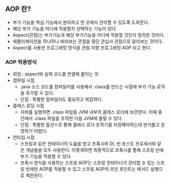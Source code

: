 ## AOP 란?
- 부가 기능을 핵심 기능에서 분리하고 한 곳에서 관리할 수 있도록 도와준다.
- 해당 부가 기능을 어디에 적용할지 선택하는 기능이 있다.
- Aspect(관점)는 부가기능과 해당 부가기능을 어디에 적용할 것인지 정의한 것이다.
- 애플리케이션을 하나하나 바라보는 관점을 횡단 관심사 관점으로 달리보는 것이다.
- Aspect를 사용한 프로그래밍 방식을 관점 지향 프로그래밍 AOP 라고 한다.

### AOP 적용방식
- 위빙 : aspect와 실제 코드를 연결해 붙이는 것
- 컴파일 시점
    - .java 소스 코드를 컴파일러를 사용해서 .class를 만드는 시점에 부가 기능 로직을 추가할 수 있다.
    - 단점 : 특별한 컴파일러도 필요하고 복잡하다.
- 클래스 로딩 시점
    - 자바를 실행하면 .class 파일을 JVM 내부의 클래스 로더에 보관한다. 이때 중간에서 .class 파일을 조작한 다음 JVM에 올릴 수 있다.
    - 단점 : 특별한 옵션ㅇ르 통해 클래스 로더 조작기를 지정해야하는데 번거롭고 운영하기 어렵다.
- 런타임 시점
    - 스프링과 같은 컨테이너의 도움을 받고 프록시와 DI, 빈 포스트 프로세서와 같은 개념들을 모두 사용한다. 이렇게하면 최종적으로 프록시를 통해 스프링 빈에 부가 기능을 적용할 수 있다.
    - 프록시 방식을 사용하는 스프링 AOP는 스프링 컨테이너가 관리할 수 있는 스프링 빈에만 AOP를 적용할 수 있고 스프링 AOP의 조인 포인트는 메서드 실행으로 제한된다.